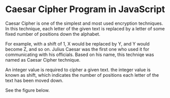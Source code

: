 # Caesar Cipher Program in JavaScript
Caesar Cipher is one of the simplest and most used encryption techniques. In this technique, each letter of the given text is replaced by a letter of some fixed number of positions down the alphabet.

For example, with a shift of 1, X would be replaced by Y, and Y would become Z, and so on. Julius Caesar was the first one who used it for communicating with his officials. Based on his name, this techniqe was named as Caesar Cipher technique.

An integer value is required to cipher a given text. the integer value is known as shift, which indicates the number of positions each letter of the text has been moved down.

See the figure below.
